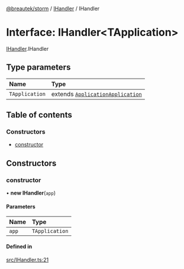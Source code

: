 [@breautek/storm](../README.md) / [IHandler](../modules/IHandler.md) / IHandler

# Interface: IHandler<TApplication\>

[IHandler](../modules/IHandler.md).IHandler

## Type parameters

| Name | Type |
| :------ | :------ |
| `TApplication` | extends [`Application`](../classes/Application.Application-1.md)[`Application`](../classes/Application.Application-1.md) |

## Table of contents

### Constructors

- [constructor](IHandler.IHandler-1.md#constructor)

## Constructors

### constructor

• **new IHandler**(`app`)

#### Parameters

| Name | Type |
| :------ | :------ |
| `app` | `TApplication` |

#### Defined in

[src/IHandler.ts:21](https://github.com/breautek/storm/blob/6ea3887/src/IHandler.ts#L21)
